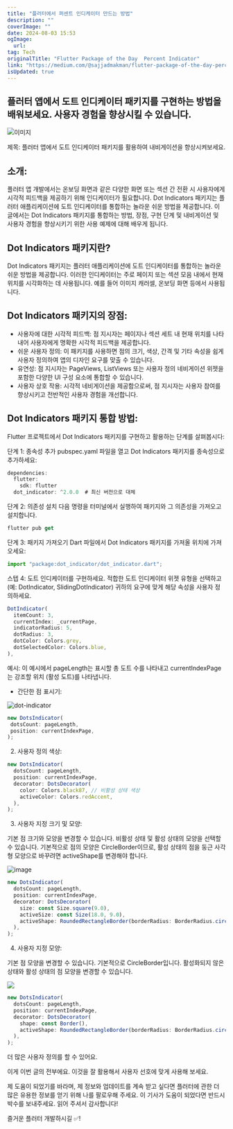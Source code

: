 ```yaml
---
title: "플러터에서 퍼센트 인디케이터 만드는 방법"
description: ""
coverImage: ""
date: 2024-08-03 15:53
ogImage: 
  url: 
tag: Tech
originalTitle: "Flutter Package of the Day  Percent Indicator"
link: "https://medium.com/@sajjadmakman/flutter-package-of-the-day-percent-indicator-fba9beadbcb4"
isUpdated: true
---
```






## 플러터 앱에서 도트 인디케이터 패키지를 구현하는 방법을 배워보세요. 사용자 경험을 향상시킬 수 있습니다.

![이미지](/assets/img/FlutterPackageoftheDayPercentIndicator_0.png)

제목: 플러터 앱에서 도트 인디케이터 패키지를 활용하여 내비게이션을 향상시켜보세요.

## 소개:

<div class="content-ad"></div>

플러터 앱 개발에서는 온보딩 화면과 같은 다양한 화면 또는 섹션 간 전환 시 사용자에게 시각적 피드백을 제공하기 위해 인디케이터가 필요합니다. Dot Indicators 패키지는 플러터 애플리케이션에 도트 인디케이터를 통합하는 놀라운 쉬운 방법을 제공합니다. 이 글에서는 Dot Indicators 패키지를 통합하는 방법, 장점, 구현 단계 및 내비게이션 및 사용자 경험을 향상시키기 위한 사용 예제에 대해 배우게 됩니다.

## Dot Indicators 패키지란?

Dot Indicators 패키지는 플러터 애플리케이션에 도트 인디케이터를 통합하는 놀라운 쉬운 방법을 제공합니다. 이러한 인디케이터는 주로 페이지 또는 섹션 모음 내에서 현재 위치를 시각화하는 데 사용됩니다. 예를 들어 이미지 캐러셀, 온보딩 화면 등에서 사용됩니다.

## Dot Indicators 패키지의 장점:

<div class="content-ad"></div>

- 사용자에 대한 시각적 피드백: 점 지시자는 페이지나 섹션 세트 내 현재 위치를 나타내어 사용자에게 명확한 시각적 피드백을 제공합니다.
- 쉬운 사용자 정의: 이 패키지를 사용하면 점의 크기, 색상, 간격 및 기타 속성을 쉽게 사용자 정의하여 앱의 디자인 요구를 맞출 수 있습니다.
- 유연성: 점 지시자는 PageViews, ListViews 또는 사용자 정의 네비게이션 위젯을 포함한 다양한 UI 구성 요소에 통합할 수 있습니다.
- 사용자 상호 작용: 시각적 네비게이션을 제공함으로써, 점 지시자는 사용자 참여를 향상시키고 전반적인 사용자 경험을 개선합니다.

## Dot Indicators 패키지 통합 방법:

Flutter 프로젝트에서 Dot Indicators 패키지를 구현하고 활용하는 단계를 살펴봅시다:

단계 1: 종속성 추가
pubspec.yaml 파일을 열고 Dot Indicators 패키지를 종속성으로 추가하세요:

<div class="content-ad"></div>

```js
dependencies:
  flutter:
    sdk: flutter
  dot_indicator: ^2.0.0  # 최신 버전으로 대체
```

단계 2: 의존성 설치 다음 명령을 터미널에서 실행하여 패키지와 그 의존성을 가져오고 설치합니다.

```js
flutter pub get
```

단계 3: 패키지 가져오기 Dart 파일에서 Dot Indicators 패키지를 가져올 위치에 가져오세요:

<div class="content-ad"></div>

```js
import "package:dot_indicator/dot_indicator.dart";
```

스텝 4: 도트 인디케이터를 구현하세요. 적합한 도트 인디케이터 위젯 유형을 선택하고 (예: DotIndicator, SlidingDotIndicator) 귀하의 요구에 맞게 해당 속성을 사용자 정의하세요.

```js
DotIndicator(
  itemCount: 3,
  currentIndex: _currentPage,
  indicatorRadius: 5,
  dotRadius: 3,
  dotColor: Colors.grey,
  dotSelectedColor: Colors.blue,
),
```

예시: 이 예시에서 pageLength는 표시할 총 도트 수를 나타내고 currentIndexPage는 강조할 위치 (활성 도트)를 나타냅니다.

<div class="content-ad"></div>

- 간단한 점 표시기:

![dot-indicator](https://miro.medium.com/v2/resize:fit:308/0*_vjhv_rQ7crzRHjI.gif)

```js
new DotsIndicator(
 dotsCount: pageLength,
 position: currentIndexPage,
);
```

2. 사용자 정의 색상:

<div class="content-ad"></div>

```js
new DotsIndicator(
  dotsCount: pageLength,
  position: currentIndexPage,
  decorator: DotsDecorator(
    color: Colors.black87, // 비활성 상태 색상
    activeColor: Colors.redAccent,
  ),
);
```

3. 사용자 지정 크기 및 모양:

기본 점 크기와 모양을 변경할 수 있습니다. 비활성 상태 및 활성 상태의 모양을 선택할 수 있습니다. 기본적으로 점의 모양은 CircleBorder이므로, 활성 상태의 점을 둥근 사각형 모양으로 바꾸려면 activeShape를 변경해야 합니다.

<div class="content-ad"></div>

![image](https://miro.medium.com/v2/resize:fit:486/0*4d2CpQGgn3DE98Qr.gif)

```js
new DotsIndicator(
  dotsCount: pageLength,
  position: currentIndexPage,
  decorator: DotsDecorator(
    size: const Size.square(9.0),
    activeSize: const Size(18.0, 9.0),
    activeShape: RoundedRectangleBorder(borderRadius: BorderRadius.circular(5.0)),
  ),
);
```

4. 사용자 지정 모양:

기본 점 모양을 변경할 수 있습니다. 기본적으로 CircleBorder입니다. 활성화되지 않은 상태와 활성 상태의 점 모양을 변경할 수 있습니다.

<div class="content-ad"></div>

<img src="https://miro.medium.com/v2/resize:fit:458/0*qce82mHkrwb1ujXl.gif" />

```js
new DotsIndicator(
  dotsCount: pageLength,
  position: currentIndexPage,
  decorator: DotsDecorator(
    shape: const Border(),
    activeShape: RoundedRectangleBorder(borderRadius: BorderRadius.circular(5.0)),
  ),
);
```

더 많은 사용자 정의를 할 수 있어요.

이게 이번 글의 전부에요. 이것을 잘 활용해서 사용자 선호에 맞게 사용해 보세요.

<div class="content-ad"></div>

제 도움이 되었기를 바라며, 제 정보와 업데이트를 계속 받고 싶다면 플러터에 관한 더 많은 유용한 정보를 얻기 위해 나를 팔로우해 주세요. 이 기사가 도움이 되었다면 반드시 박수를 보내주세요. 읽어 주셔서 감사합니다!

즐거운 플러터 개발하시길 ✅!

